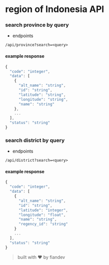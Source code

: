 # region of Indonesia API


### search province by query
- endpoints
```
/api/province?search=<query>
```
#### example response

```javascript
{
  "code": "integer",
  "data": [
    {
      "alt_name": "string",
      "id": "string",
      "latitude": "string",
      "longitude": "string",
      "name": "string"
    },
    ...
  ],
  "status": "string"
}
```

### search district by query

- endpoints
```
/api/district?search=<query>
```
#### example response

```javascript
{
  "code": "integer",
  "data": [
    {
      "alt_name": "string",
      "id": "string",
      "latitude": "integer",
      "longitude": "float",
      "name": "string",
      "regency_id": "string"
    }
    ...
  ],
  "status": "string"
}
```

> built with ♥️ by fiandev